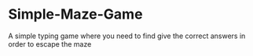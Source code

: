 # Simple-Maze-Game
A simple typing game where you need to find give the correct answers in order to escape the maze
